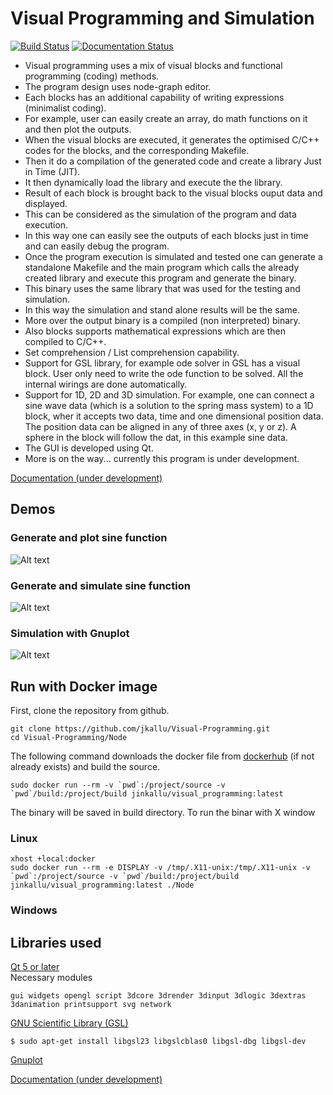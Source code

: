 # Visual Programming and Simulation
[![Build Status](https://dev.azure.com/jineshkallunkathariyil/Visual%20programming%20and%20simulation/_apis/build/status/jkallu.Visual-Programming?branchName=master)](https://dev.azure.com/jineshkallunkathariyil/Visual%20programming%20and%20simulation/_build/latest?definitionId=5&branchName=master)
[![Documentation Status](https://readthedocs.org/projects/visual-programming/badge/?version=latest)](https://visual-programming.readthedocs.io/en/latest/?badge=latest)


* Visual programming uses a mix of visual blocks and functional programming (coding) methods. 
* The program design uses node-graph editor.
* Each blocks has an additional capability of writing expressions (minimalist coding).
* For example, user can easily create an array, do math functions on it and then plot the outputs. 
* When the visual blocks are executed, it generates the optimised C/C++ codes for the blocks, and the corresponding Makefile.
* Then it do a compilation of the generated code and create a library Just in Time (JIT). 
* It then dynamically load the library and execute the the library. 
* Result of each block is brought back to the visual blocks ouput data and displayed. 
* This can be considered as the simulation of the program and data execution. 
* In this way one can easily see the outputs of each blocks just in time and can easily debug the program. 
* Once the program execution is simulated and tested one can generate a standalone Makefile and the main program which calls the already created library and execute this program and generate the binary. 
* This binary uses the same library that was used for the testing and simulation. 
* In this way the simulation and stand alone results will be the same. 
* More over the output binary is a compiled (non interpreted) binary.
* Also blocks supports mathematical expressions which are then compiled to C/C++.
* Set comprehension / List comprehension capability.
* Support for GSL library, for example ode solver in GSL has a visual block. User only need to write the ode function to be solved. All the internal wirings are done automatically.
* Support for 1D, 2D and 3D simulation. For example, one can connect a sine wave data (which is a solution to the spring mass system) to a 1D block, wher it accepts two data, time and one dimensional position data. The position data can be aligned in any of three axes (x, y or z). A sphere in the block will follow the dat, in this example sine data. 
* The GUI is developed using Qt.
* More is on the way... currently this program is under development. 


[Documentation (under development)](https://visual-programming.readthedocs.io)  
## Demos
### Generate and plot sine function
![Alt text](https://github.com/jkallu/Visual-Programming/blob/master/docs/images/sine_graph_30fps.gif? "Title")  

### Generate and simulate sine function
![Alt text](https://github.com/jkallu/Visual-Programming/blob/master/docs/images/sine_sim_30fps.gif? "Title")

### Simulation with Gnuplot
![Alt text](https://github.com/jkallu/Visual-Programming/blob/master/docs/images/sine_gnuplot_sim.gif? "Title")

## Run with Docker image   
First, clone the repository from github.
```
git clone https://github.com/jkallu/Visual-Programming.git
cd Visual-Programming/Node
```
The following command downloads the docker file from 
[dockerhub](https://hub.docker.com/r/jinkallu/visual_programming)
(if not already exists) and build the source.
```
sudo docker run --rm -v `pwd`:/project/source -v `pwd`/build:/project/build jinkallu/visual_programming:latest
```
The binary will be saved in build directory.
To run the binar with X window
### Linux
```
xhost +local:docker   
sudo docker run --rm -e DISPLAY -v /tmp/.X11-unix:/tmp/.X11-unix -v `pwd`:/project/source -v `pwd`/build:/project/build jinkallu/visual_programming:latest ./Node
```
### Windows

## Libraries used
[Qt 5 or later](https://www.qt.io/download)  
Necessary modules
```
gui widgets opengl script 3dcore 3drender 3dinput 3dlogic 3dextras 3danimation printsupport svg network
```
[GNU Scientific Library (GSL)](https://www.gnu.org/software/gsl/) 
```
$ sudo apt-get install libgsl23 libgslcblas0 libgsl-dbg libgsl-dev
```
[Gnuplot](http://www.gnuplot.info/)  


[Documentation (under development)](https://visual-programming.readthedocs.io)
